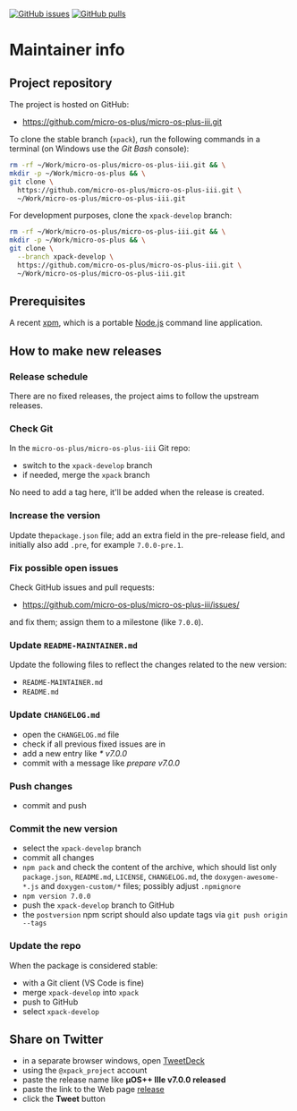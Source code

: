[![GitHub issues](https://img.shields.io/github/issues/micro-os-plus/micro-os-plus-iii.svg)](https://github.com/micro-os-plus/micro-os-plus-iii/issues/)
[![GitHub pulls](https://img.shields.io/github/issues-pr/micro-os-plus/micro-os-plus-iii.svg)](https://github.com/micro-os-plus/micro-os-plus-iii/pulls)

# Maintainer info

## Project repository

The project is hosted on GitHub:

- <https://github.com/micro-os-plus/micro-os-plus-iii.git>

To clone the stable branch (`xpack`), run the following commands in a
terminal (on Windows use the _Git Bash_ console):

```sh
rm -rf ~/Work/micro-os-plus/micro-os-plus-iii.git && \
mkdir -p ~/Work/micro-os-plus && \
git clone \
  https://github.com/micro-os-plus/micro-os-plus-iii.git \
  ~/Work/micro-os-plus/micro-os-plus-iii.git
```

For development purposes, clone the `xpack-develop` branch:

```sh
rm -rf ~/Work/micro-os-plus/micro-os-plus-iii.git && \
mkdir -p ~/Work/micro-os-plus && \
git clone \
  --branch xpack-develop \
  https://github.com/micro-os-plus/micro-os-plus-iii.git \
  ~/Work/micro-os-plus/micro-os-plus-iii.git
```

## Prerequisites

A recent [xpm](https://xpack.github.io/xpm/), which is a portable
[Node.js](https://nodejs.org/) command line application.

## How to make new releases

### Release schedule

There are no fixed releases, the project aims to follow the upstream releases.

### Check Git

In the `micro-os-plus/micro-os-plus-iii` Git repo:

- switch to the `xpack-develop` branch
- if needed, merge the `xpack` branch

No need to add a tag here, it'll be added when the release is created.

### Increase the version

Update the`package.json` file; add an extra field in the
pre-release field, and initially also add `.pre`,
for example `7.0.0-pre.1`.

### Fix possible open issues

Check GitHub issues and pull requests:

- <https://github.com/micro-os-plus/micro-os-plus-iii/issues/>

and fix them; assign them to a milestone (like `7.0.0`).

### Update `README-MAINTAINER.md`

Update the following files to reflect the changes
related to the new version:

- `README-MAINTAINER.md`
- `README.md`

### Update `CHANGELOG.md`

- open the `CHANGELOG.md` file
- check if all previous fixed issues are in
- add a new entry like _* v7.0.0_
- commit with a message like _prepare v7.0.0_

### Push changes

- commit and push

### Commit the new version

- select the `xpack-develop` branch
- commit all changes
- `npm pack` and check the content of the archive, which should list
  only `package.json`, `README.md`, `LICENSE`, `CHANGELOG.md`,
  the `doxygen-awesome-*.js` and `doxygen-custom/*` files;
  possibly adjust `.npmignore`
- `npm version 7.0.0`
- push the `xpack-develop` branch to GitHub
- the `postversion` npm script should also update tags via `git push origin --tags`

### Update the repo

When the package is considered stable:

- with a Git client (VS Code is fine)
- merge `xpack-develop` into `xpack`
- push to GitHub
- select `xpack-develop`

## Share on Twitter

- in a separate browser windows, open [TweetDeck](https://tweetdeck.twitter.com/)
- using the `@xpack_project` account
- paste the release name like **µOS++ IIIe v7.0.0 released**
- paste the link to the Web page
  [release](https://micro-os-plus.github.io/micro-os-plus/iii/releases/)
- click the **Tweet** button
